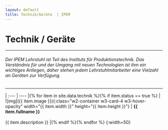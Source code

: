 ```yaml
---
layout: default
title: Technik/Geräte  | IPEM
---
```


# Technik / Geräte

---

###### Der IPEM Lehrstuhl ist Teil des Instituts für Produktionstechnik. Das Verständnis für und der Umgang mit neuen Technologien ist ihm ein wichtiges Anliegen, daher stehen jedem Lehrstuhlmitarbeiter eine Vielzahl an Geräten zur Verfügung.

---

| :--- | :--- |{% for item in site.data.technik %}{% if item.status == true %}
| ![img]({{ item.image }}){:class="w2-container w3-card-4 w3-hover-opacity" width="{{ item.width }}" height="{{ item.height }}"} | **{{ item.fullname }}** <br><br> {{ item.description }} |{% endif %}{% endfor %}
{:width=50}